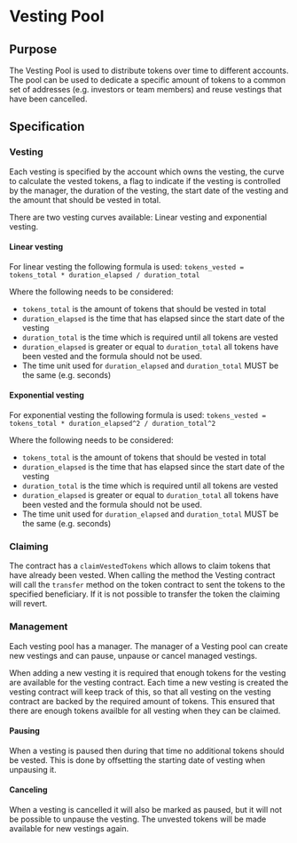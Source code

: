# Vesting Pool

## Purpose

The Vesting Pool is used to distribute tokens over time to different accounts. The pool can be used to dedicate a specific amount of tokens to a common set of addresses (e.g. investors or team members) and reuse vestings that have been cancelled.

## Specification

### Vesting

Each vesting is specified by the account which owns the vesting, the curve to calculate the vested tokens, a flag to indicate if the vesting is controlled by the manager, the duration of the vesting, the start date of the vesting and the amount that should be vested in total.

There are two vesting curves available: Linear vesting and exponential vesting.

#### Linear vesting

For linear vesting the following formula is used: `tokens_vested = tokens_total * duration_elapsed / duration_total`

Where the following needs to be considered:
- `tokens_total` is the amount of tokens that should be vested in total
- `duration_elapsed` is the time that has elapsed since the start date of the vesting
- `duration_total` is the time which is required until all tokens are vested
- `duration_elapsed` is greater or equal to `duration_total` all tokens have been vested and the formula should not be used.
- The time unit used for `duration_elapsed` and `duration_total` MUST be the same (e.g. seconds)

#### Exponential vesting

For exponential vesting the following formula is used: `tokens_vested = tokens_total * duration_elapsed^2 / duration_total^2`

Where the following needs to be considered:
- `tokens_total` is the amount of tokens that should be vested in total
- `duration_elapsed` is the time that has elapsed since the start date of the vesting
- `duration_total` is the time which is required until all tokens are vested
- `duration_elapsed` is greater or equal to `duration_total` all tokens have been vested and the formula should not be used.
- The time unit used for `duration_elapsed` and `duration_total` MUST be the same (e.g. seconds)


### Claiming

The contract has a `claimVestedTokens` which allows to claim tokens that have already been vested. When calling the method the Vesting contract will call the `transfer` method on the token contract to sent the tokens to the specified beneficiary. If it is not possible to transfer the token the claiming will revert.

### Management

Each vesting pool has a manager. The manager of a Vesting pool can create new vestings and can pause, unpause or cancel managed vestings.

When adding a new vesting it is required that enough tokens for the vesting are available for the vesting contract. Each time a new vesting is created the vesting contract will keep track of this, so that all vesting on the vesting contract are backed by the required amount of tokens. This ensured that there are enough tokens availble for all vesting when they can be claimed.

#### Pausing

When a vesting is paused then during that time no additional tokens should be vested. This is done by offsetting the starting date of vesting when unpausing it.

#### Canceling

When a vesting is cancelled it will also be marked as paused, but it will not be possible to unpause the vesting. The unvested tokens will be made available for new vestings again.

